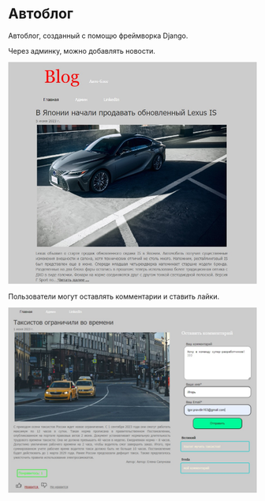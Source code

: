 # Автоблог

Автоблог, созданный с помощю фреймворка Django.

Через админку, можно добавлять новости.

![Image alt](https://github.com/Pravdin763/blog/blob/main/blog/images/image/блог1.jpg)

Пользователи могут оставлять комментарии и ставить лайки.

![Image alt](https://github.com/Pravdin763/blog/blob/main/blog/images/image/блог2.jpg)

